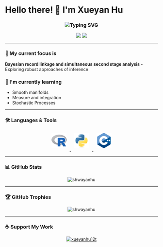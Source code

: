 # Hello there! 👋 I'm Xueyan Hu

<h3 align="center">
  <img src="https://readme-typing-svg.demolab.com?font=Fira+Code&pause=1000&color=22D3EE&center=true&vCenter=true&width=435&lines=Statistics+Student+%F0%9F%A7%AE;Mathematical+Analysis+Enthusiast+%E2%9D%A4%EF%B8%8F;Bayesian+Statistics+%F0%9F%93%9A;Stochastic+Process+%F0%9F%94%8D" alt="Typing SVG" />
</h3>

<p align="center">
  <a href="https://sites.google.com/view/xueyanhu"><img src="https://img.shields.io/badge/-Homepage-E7EFC7?style=for-the-badge&logo=netlify&logoColor=white"></a>
  <a href="mailto:xueyanhu1231@outlook.com"><img src="https://img.shields.io/badge/-Email-3B3B1A?style=for-the-badge&logo=gmail&logoColor=white"></a>
</p>

---

### 🔭 My current focus is 
**Bayesian record linkage and simultaneous second stage analysis** - Exploring robust approaches of inference

### 🌱 I'm currently learning
- Smooth manifolds
- Measure and integration
- Stochastic Processes

---

### 🛠️ Languages & Tools

<p align="center">
  <a href="https://www.r-project.org/" target="_blank" rel="noreferrer">
    <img src="https://raw.githubusercontent.com/devicons/devicon/master/icons/r/r-original.svg" alt="R" width="50" height="50" style="margin:10px"/>
  </a>
  <a href="https://www.python.org" target="_blank" rel="noreferrer">
    <img src="https://raw.githubusercontent.com/devicons/devicon/master/icons/python/python-original.svg" alt="Python" width="50" height="50" style="margin:10px"/>
  </a>
  <a href="https://www.w3schools.com/cpp/" target="_blank" rel="noreferrer">
    <img src="https://raw.githubusercontent.com/devicons/devicon/master/icons/cplusplus/cplusplus-original.svg" alt="C++" width="50" height="50" style="margin:10px"/>
  </a>
</p>

---

### 📊 GitHub Stats

<!-- <div align="center">
  <img height="180em" src="https://github-readme-stats.vercel.app/api?username=shwayanhu&show_icons=true&theme=algolia&include_all_commits=true&count_private=true"/>
  <img height="180em" src="https://github-readme-stats.vercel.app/api/top-langs/?username=shwayanhu&layout=compact&langs_count=8&theme=algolia"/>
</div> -->

<div align="center">
  <img src="https://github-readme-streak-stats.herokuapp.com/?user=shwayanhu&theme=algolia" alt="shwayanhu" />
</div>

---

### 🏆 GitHub Trophies

<p align="center"> 
  <img src="https://github-profile-trophy.vercel.app/?username=shwayanhu&theme=algolia&no-frame=true&row=1&column=7" alt="shwayanhu" />
</p>

---

### ☕ Support My Work

<p align="center">
  <a href="https://www.buymeacoffee.com/xueyanhu12t">
    <img src="https://cdn.buymeacoffee.com/buttons/v2/default-yellow.png" height="50" width="210" alt="xueyanhu12t"/>
  </a>
</p>
